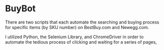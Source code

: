 # BuyBot

There are two scripts that each automate the searching and buying process for specific items (by SKU number) on BestBuy.com and Newegg.com.

I utilized Python, the Selenium Library, and ChromeDriver in order to automate the tedious process of clicking and waiting for a series of pages, 
